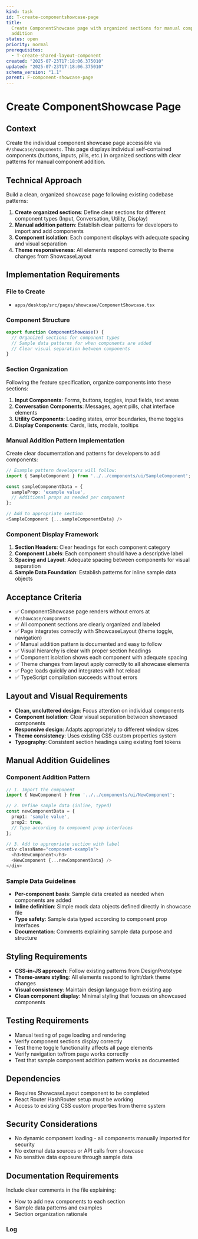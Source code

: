 ```yaml
---
kind: task
id: T-create-componentshowcase-page
title:
  Create ComponentShowcase page with organized sections for manual component
  addition
status: open
priority: normal
prerequisites:
  - T-create-shared-layout-component
created: "2025-07-23T17:18:06.375010"
updated: "2025-07-23T17:18:06.375010"
schema_version: "1.1"
parent: F-component-showcase-page
---
```


# Create ComponentShowcase Page

## Context

Create the individual component showcase page accessible via `#/showcase/components`. This page displays individual self-contained components (buttons, inputs, pills, etc.) in organized sections with clear patterns for manual component addition.

## Technical Approach

Build a clean, organized showcase page following existing codebase patterns:

1. **Create organized sections**: Define clear sections for different component types (Input, Conversation, Utility, Display)
2. **Manual addition pattern**: Establish clear patterns for developers to import and add components
3. **Component isolation**: Each component displays with adequate spacing and visual separation
4. **Theme responsiveness**: All elements respond correctly to theme changes from ShowcaseLayout

## Implementation Requirements

### File to Create

- `apps/desktop/src/pages/showcase/ComponentShowcase.tsx`

### Component Structure

```typescript
export function ComponentShowcase() {
  // Organized sections for component types
  // Sample data patterns for when components are added
  // Clear visual separation between components
}
```

### Section Organization

Following the feature specification, organize components into these sections:

1. **Input Components**: Forms, buttons, toggles, input fields, text areas
2. **Conversation Components**: Messages, agent pills, chat interface elements
3. **Utility Components**: Loading states, error boundaries, theme toggles
4. **Display Components**: Cards, lists, modals, tooltips

### Manual Addition Pattern Implementation

Create clear documentation and patterns for developers to add components:

```typescript
// Example pattern developers will follow:
import { SampleComponent } from '../../components/ui/SampleComponent';

const sampleComponentData = {
  sampleProp: 'example value',
  // Additional props as needed per component
};

// Add to appropriate section
<SampleComponent {...sampleComponentData} />
```

### Component Display Framework

1. **Section Headers**: Clear headings for each component category
2. **Component Labels**: Each component should have a descriptive label
3. **Spacing and Layout**: Adequate spacing between components for visual separation
4. **Sample Data Foundation**: Establish patterns for inline sample data objects

## Acceptance Criteria

- ✅ ComponentShowcase page renders without errors at `#/showcase/components`
- ✅ All component sections are clearly organized and labeled
- ✅ Page integrates correctly with ShowcaseLayout (theme toggle, navigation)
- ✅ Manual addition pattern is documented and easy to follow
- ✅ Visual hierarchy is clear with proper section headings
- ✅ Component isolation shows each component with adequate spacing
- ✅ Theme changes from layout apply correctly to all showcase elements
- ✅ Page loads quickly and integrates with hot reload
- ✅ TypeScript compilation succeeds without errors

## Layout and Visual Requirements

- **Clean, uncluttered design**: Focus attention on individual components
- **Component isolation**: Clear visual separation between showcased components
- **Responsive design**: Adapts appropriately to different window sizes
- **Theme consistency**: Uses existing CSS custom properties system
- **Typography**: Consistent section headings using existing font tokens

## Manual Addition Guidelines

### Component Addition Pattern

```typescript
// 1. Import the component
import { NewComponent } from '../../components/ui/NewComponent';

// 2. Define sample data (inline, typed)
const newComponentData = {
  prop1: 'sample value',
  prop2: true,
  // Type according to component prop interfaces
};

// 3. Add to appropriate section with label
<div className="component-example">
  <h3>NewComponent</h3>
  <NewComponent {...newComponentData} />
</div>
```

### Sample Data Guidelines

- **Per-component basis**: Sample data created as needed when components are added
- **Inline definition**: Simple mock data objects defined directly in showcase file
- **Type safety**: Sample data typed according to component prop interfaces
- **Documentation**: Comments explaining sample data purpose and structure

## Styling Requirements

- **CSS-in-JS approach**: Follow existing patterns from DesignPrototype
- **Theme-aware styling**: All elements respond to light/dark theme changes
- **Visual consistency**: Maintain design language from existing app
- **Clean component display**: Minimal styling that focuses on showcased components

## Testing Requirements

- Manual testing of page loading and rendering
- Verify component sections display correctly
- Test theme toggle functionality affects all page elements
- Verify navigation to/from page works correctly
- Test that sample component addition pattern works as documented

## Dependencies

- Requires ShowcaseLayout component to be completed
- React Router HashRouter setup must be working
- Access to existing CSS custom properties from theme system

## Security Considerations

- No dynamic component loading - all components manually imported for security
- No external data sources or API calls from showcase
- No sensitive data exposure through sample data

## Documentation Requirements

Include clear comments in the file explaining:

- How to add new components to each section
- Sample data patterns and examples
- Section organization rationale

### Log
